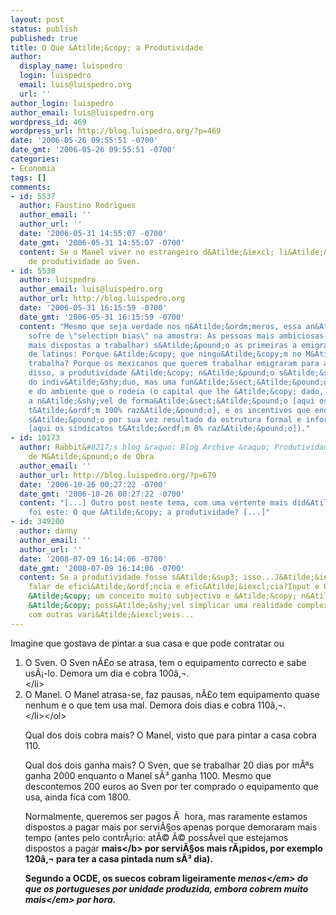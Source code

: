 ```yaml
---
layout: post
status: publish
published: true
title: O Que &Atilde;&copy; a Produtividade
author:
  display_name: luispedro
  login: luispedro
  email: luis@luispedro.org
  url: ''
author_login: luispedro
author_email: luis@luispedro.org
wordpress_id: 469
wordpress_url: http://blog.luispedro.org/?p=469
date: '2006-05-26 09:55:51 -0700'
date_gmt: '2006-05-26 09:55:51 -0700'
categories:
- Economia
tags: []
comments:
- id: 5537
  author: Faustino Rodrigues
  author_email: ''
  author_url: ''
  date: '2006-05-31 14:55:07 -0700'
  date_gmt: '2006-05-31 14:55:07 -0700'
  content: Se o Manel viver no estrangeiro d&Atilde;&iexcl; li&Atilde;&sect;&Atilde;&micro;es
    de produtividade ao Sven.
- id: 5538
  author: luispedro
  author_email: luis@luispedro.org
  author_url: http://blog.luispedro.org
  date: '2006-05-31 16:15:59 -0700'
  date_gmt: '2006-05-31 16:15:59 -0700'
  content: "Mesmo que seja verdade nos n&Atilde;&ordm;meros, essa an&Atilde;&iexcl;lise
    sofre de \"selection bias\" na amostra: As pessoas mais ambiciosas (e tendencialmente
    mais dispostas a trabalhar) s&Atilde;&pound;o as primeiras a emigrar. Piada xen&Atilde;&sup3;foba
    de latinos: Porque &Atilde;&copy; que ningu&Atilde;&copy;m no M&Atilde;&copy;xico
    trabalha? Porque os mexicanos que querem trabalhar emigraram para a Am&Atilde;&copy;rica.\r\n\r\nAl&Atilde;&copy;m
    disso, a produtividade &Atilde;&copy; n&Atilde;&pound;o s&Atilde;&sup3; uma fun&Atilde;&sect;&Atilde;&pound;o
    do indiv&Atilde;&shy;duo, mas uma fun&Atilde;&sect;&Atilde;&pound;o do indiv&Atilde;&shy;duo
    e do ambiente que o rodeia (o capital que lhe &Atilde;&copy; dado, inclu&Atilde;&shy;ndo
    a n&Atilde;&shy;vel de forma&Atilde;&sect;&Atilde;&pound;o [aqui os sindicatos
    t&Atilde;&ordf;m 100% raz&Atilde;&pound;o], e os incentivos que encontra, que
    s&Atilde;&pound;o por sua vez resultado da estrutura formal e informal da sociedade
    [aqui os sindicatos t&Atilde;&ordf;m 0% raz&Atilde;&pound;o])."
- id: 10173
  author: Rabbit&#8217;s blog &raquo; Blog Archive &raquo; Produtividade e Custos
    de M&Atilde;&pound;o de Obra
  author_email: ''
  author_url: http://blog.luispedro.org/?p=679
  date: '2006-10-26 00:27:22 -0700'
  date_gmt: '2006-10-26 00:27:22 -0700'
  content: "[...] Outro post neste tema, com uma vertente mais did&Atilde;&iexcl;ctica,
    foi este: O que &Atilde;&copy; a produtividade? [...]"
- id: 349200
  author: danny
  author_email: ''
  author_url: ''
  date: '2008-07-09 16:14:06 -0700'
  date_gmt: '2008-07-09 16:14:06 -0700'
  content: Se a produtividade fosse s&Atilde;&sup3; isso...J&Atilde;&iexcl; ouviram
    falar de efici&Atilde;&ordf;ncia e efic&Atilde;&iexcl;cia?Input e Output?Produtividade
    &Atilde;&copy; um conceito muito subjectivo e &Atilde;&copy; n&Atilde;&pound;o
    &Atilde;&copy; poss&Atilde;&shy;vel simplicar uma realidade complexa pois interage
    com outras vari&Atilde;&iexcl;veis...
---
```

<p>Imagine que gostava de pintar a sua casa e que pode contratar ou</p>
<ol>
<li>O Sven. O Sven n&Atilde;&pound;o se atrasa, tem o equipamento correcto e sabe us&Atilde;&iexcl;-lo. Demora um dia e cobra 100&acirc;&sbquo;&not;.<br />
<&#47;li>
<li>O Manel. O Manel atrasa-se, faz pausas, n&Atilde;&pound;o tem equipamento quase nenhum e o que tem usa mal. Demora dois dias e cobra 110&acirc;&sbquo;&not;.<br />
<&#47;li><&#47;ol></p>
<p>Qual dos dois cobra mais? O Manel, visto que para pintar a casa cobra 110.</p>
<p>Qual dos dois ganha mais? O Sven, que se trabalhar 20 dias por m&Atilde;&ordf;s ganha 2000 enquanto o Manel s&Atilde;&sup3; ganha 1100. Mesmo que descontemos 200 euros ao Sven por ter comprado o equipamento que usa, ainda fica com 1800.</p>
<p>Normalmente, queremos ser pagos &Atilde;&nbsp; hora, mas raramente estamos dispostos a pagar mais por servi&Atilde;&sect;os apenas porque demoraram mais tempo (antes pelo contr&Atilde;&iexcl;rio: at&Atilde;&copy; &Atilde;&copy; poss&Atilde;&shy;vel que estejamos dispostos a pagar <b>mais<&#47;b> por servi&Atilde;&sect;os mais r&Atilde;&iexcl;pidos, por exemplo 120&acirc;&sbquo;&not; para ter a casa pintada num s&Atilde;&sup3; dia).</p>
<p>Segundo a OCDE, os suecos cobram ligeiramente <em>menos<&#47;em> do que os portugueses por unidade produzida, embora cobrem <em>muito mais<&#47;em> por hora.</p>
